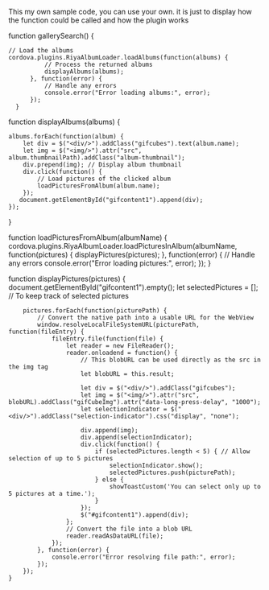 This my own sample code, you can use your own. it is just to display how the function could be called and how the plugin works

function gallerySearch() {
  
    // Load the albums
    cordova.plugins.RiyaAlbumLoader.loadAlbums(function(albums) {
              // Process the returned albums
              displayAlbums(albums);
          }, function(error) {
              // Handle any errors
              console.error("Error loading albums:", error);
          });
      }

function displayAlbums(albums) {
    
    albums.forEach(function(album) {
        let div = $("<div/>").addClass("gifcubes").text(album.name);
        let img = $("<img/>").attr("src", album.thumbnailPath).addClass("album-thumbnail");
        div.prepend(img); // Display album thumbnail
        div.click(function() {
            // Load pictures of the clicked album
            loadPicturesFromAlbum(album.name);
        });
       document.getElementById("gifcontent1").append(div);
    });
}

function loadPicturesFromAlbum(albumName) {
    cordova.plugins.RiyaAlbumLoader.loadPicturesInAlbum(albumName, function(pictures) {
        displayPictures(pictures);
    }, function(error) {
        // Handle any errors
        console.error("Error loading pictures:", error);
    });
}

function displayPictures(pictures) {
         document.getElementById("gifcontent1").empty();
        let selectedPictures = []; // To keep track of selected pictures
    
        pictures.forEach(function(picturePath) {
            // Convert the native path into a usable URL for the WebView
            window.resolveLocalFileSystemURL(picturePath, function(fileEntry) {
                fileEntry.file(function(file) {
                    let reader = new FileReader();
                    reader.onloadend = function() {
                        // This blobURL can be used directly as the src in the img tag
                        let blobURL = this.result;
    
                        let div = $("<div/>").addClass("gifcubes");
                        let img = $("<img/>").attr("src", blobURL).addClass("gifCubeImg").attr("data-long-press-delay", "1000");
                        let selectionIndicator = $("<div/>").addClass("selection-indicator").css("display", "none");
    
                        div.append(img);
                        div.append(selectionIndicator);
                        div.click(function() {
                            if (selectedPictures.length < 5) { // Allow selection of up to 5 pictures
                                selectionIndicator.show();
                                selectedPictures.push(picturePath);
                            } else {
                                showToastCustom('You can select only up to 5 pictures at a time.');
                            }
                        });
                        $("#gifcontent1").append(div);
                    };
                    // Convert the file into a blob URL
                    reader.readAsDataURL(file);
                });
            }, function(error) {
                console.error("Error resolving file path:", error);
            });
        });
    }

